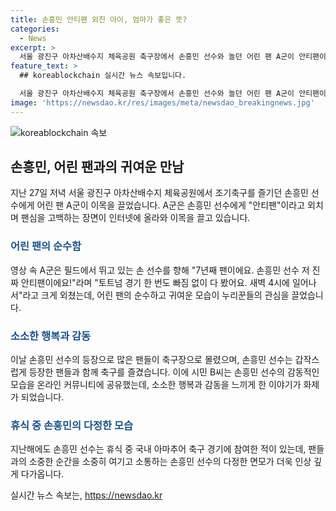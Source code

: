 ```yaml
---
title: 손흥민 안티팬 외친 아이, 엄마가 좋은 뜻?
categories:
  - News
excerpt: >
  서울 광진구 아차산배수지 체육공원 축구장에서 손흥민 선수와 놀던 어린 팬 A군이 안티팬이라고 외치는 영상이 누리꾼들 사이에서 화제다. A군은 손 선수에게 안티팬이라고 외치고, 안티팬의 뜻을 몰랐던 A군은 사과했다. 이에 누리꾼들은 A군의 순수함에 반응하며 관심을 모았으며, 현장에 있던 시민 B씨는 손 선수와 함께 축구를 즐긴 경험을 공유하며 화제를 모았다. 손흥민 선수는 다가오는 토트넘의 프리시즌 일정에 다시 합류할 예정이다.
feature_text: >
  ## koreablockchain 실시간 뉴스 속보입니다.

  서울 광진구 아차산배수지 체육공원 축구장에서 손흥민 선수와 놀던 어린 팬 A군이 안티팬이라고 외치는 영상이 누리꾼들 사이에서 화제다. A군은 손 선수에게 안티팬이라고 외치고, 안티팬의 뜻을 몰랐던 A군은 사과했다. 이에 누리꾼들은 A군의 순수함에 반응하며 관심을 모았으며, 현장에 있던 시민 B씨는 손 선수와 함께 축구를 즐긴 경험을 공유하며 화제를 모았다. 손흥민 선수는 다가오는 토트넘의 프리시즌 일정에 다시 합류할 예정이다.
image: 'https://newsdao.kr/res/images/meta/newsdao_breakingnews.jpg'
---
```


<p><img src="https://newsdao.kr/res/images/meta/newsdao_breakingnews.jpg" alt="koreablockchain 속보" /></p>

<h2 data-ke-size="size26">손흥민, 어린 팬과의 귀여운 만남</h2>

<p data-ke-size="size16">지난 27일 저녁 서울 광진구 아차산배수지 체육공원에서 조기축구를 즐기던 손흥민 선수에게 어린 팬 A군이 이목을 끌었습니다. A군은 손흥민 선수에게 "안티팬"이라고 외치며 팬심을 고백하는 장면이 인터넷에 올라와 이목을 끌고 있습니다.</p>

<h3><b><span style="color: #1a5490;">어린 팬의 순수함</span></b></h3>

<p data-ke-size="size16">영상 속 A군은 필드에서 뛰고 있는 손 선수를 향해 "7년째 팬이에요. 손흥민 선수 저 진짜 안티팬이에요!"라며 "토트넘 경기 한 번도 빠짐 없이 다 봤어요. 새벽 4시에 일어나서"라고 크게 외쳤는데, 어린 팬의 순수하고 귀여운 모습이 누리꾼들의 관심을 끌었습니다.</p>

<h3><b><span style="color: #1a5490;">소소한 행복과 감동</span></b></h3>

<p data-ke-size="size16">이날 손흥민 선수의 등장으로 많은 팬들이 축구장으로 몰렸으며, 손흥민 선수는 갑작스럽게 등장한 팬들과 함께 축구를 즐겼습니다. 이에 시민 B씨는 손흥민 선수의 감동적인 모습을 온라인 커뮤니티에 공유했는데, 소소한 행복과 감동을 느끼게 한 이야기가 화제가 되었습니다.</p>

<h3><b><span style="color: #1a5490;">휴식 중 손흥민의 다정한 모습</span></b></h3>

<p data-ke-size="size16">지난해에도 손흥민 선수는 휴식 중 국내 아마추어 축구 경기에 참여한 적이 있는데, 팬들과의 소중한 순간을 소중히 여기고 소통하는 손흥민 선수의 다정한 면모가 더욱 인상 깊게 다가옵니다.</p>
실시간 뉴스 속보는, <a href="https://newsdao.kr" rel="dofollow">https://newsdao.kr</a>


